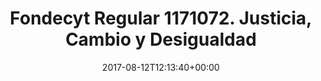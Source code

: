 ---
description: "Fondecyt Regular 1171072. Justicia, Cambio y Desigualdad"
institution: ANID FONDECYT
date: "2017-08-12T12:13:40+00:00"
rol: Principal researcher
shortDescription: Fondecyt Regular 1171072. Justicia, Cambio y Desigualdad
results: Here papers
thumbnail: images/single-blog/blog-img.jpg
title: 'Fondecyt Regular 1171072. Justicia, Cambio y Desigualdad'
---